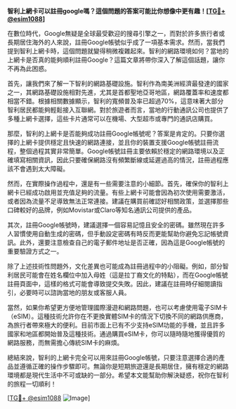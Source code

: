 **智利上網卡可以註冊google嗎？這個問題的答案可能比你想像中更有趣！[[TG💪+ @esim1088](https://t.me/s/esim1088)]**

在數位時代，Google無疑是全球最受歡迎的搜尋引擎之一，而對於許多旅行者或長期居住海外的人來說，註冊Google帳號似乎成了一項基本需求。然而，當我們提到智利上網卡時，這個問題就變得稍微複雜起來。智利的網路環境如何？當地的上網卡是否真的能夠順利註冊Google？這篇文章將帶你深入了解這個話題，讓你不再為此困惑。

首先，讓我們來了解一下智利的網路基礎設施。智利作為南美洲經濟最發達的國家之一，其網路基礎設施相對先進，尤其是首都聖地亞哥地區，網路覆蓋率和速度都相當不錯。根據相關數據顯示，智利的寬頻普及率已超過70%，這意味著大部分智利居民都能夠輕鬆接入互聯網。對於旅遊者而言，當地的行動通訊公司也提供了多種上網卡選擇，這些卡片通常可以在機場、大型超市或專門的通訊店購買。

那麼，智利的上網卡是否能夠成功註冊Google帳號呢？答案是肯定的。只要你選擇的上網卡提供穩定且快速的網路連接，並且你的裝置支援Google帳號註冊流程，整個過程其實非常簡單。Google帳號註冊主要依賴於穩定的網路環境以及正確填寫相關資訊，因此只要確保網路沒有頻繁斷線或延遲過高的情況，註冊過程應該不會遇到太大障礙。

然而，在實際操作過程中，還是有一些需要注意的小細節。首先，確保你的智利上網卡已經成功啟用並充值足夠的流量。有些上網卡可能會因為初次使用需要激活，或者因為流量不足導致無法正常連接。建議在購買前確認好相關政策，並選擇那些口碑較好的品牌，例如Movistar或Claro等知名通訊公司提供的產品。

其次，註冊Google帳號時，建議選擇一個容易記憶且安全的密碼。雖然現在許多人習慣使用自動生成的密碼，但手動設定密碼有時反而更能幫助你避免忘記帳號資訊。此外，還要注意檢查自己的電子郵件地址是否正確，因為這是Google帳號的重要驗證方式之一。

除了上述技術性問題外，文化差異也可能成為註冊過程中的小阻礙。例如，部分智利居民可能會在姓名欄位中加入母姓（這是拉丁裔文化的特點），而在Google帳號註冊頁面中，這樣的格式可能會導致提交失敗。因此，建議在註冊時仔細閱讀指引，必要時可以諮詢當地的朋友或客服人員。

當然，如果你希望更方便地管理國際漫遊和網路問題，也可以考慮使用電子SIM卡（eSIM）。這種技術允許你在不更換實體SIM卡的情況下切換不同的網路供應商，為旅行者帶來極大的便利。目前市面上已有不少支持eSIM功能的手機，並且許多國家和地區都開始普及這種技術。通過購買eSIM卡，你可以隨時隨地獲得優質的網路服務，而無需擔心傳統SIM卡的麻煩。

總結來說，智利的上網卡完全可以用來註冊Google帳號，只要注意選擇合適的產品並遵循正確的操作步驟即可。無論你是短期旅遊還是長期居住，擁有穩定的網路環境都是現代生活中不可或缺的一部分。希望本文能幫助你解決疑惑，祝你在智利的旅程一切順利！

[[TG💪+ @esim1088](https://t.me/s/esim1088) ![Image](https://i.postimg.cc/4NQfJmqS/Snipaste-2025-05-13-00-14-12.png)]